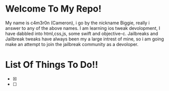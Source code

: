#                               Welcome To My Repo!
My name is c4m3r0n (Cameron), i go by the nickname Biggie, really i answer to any of the above names.
I am learning ios tweak devolopment, I have dabbled into html,css,js, some swift and objective-c.
Jailbreaks and Jailbreak tweaks have always been my a large intrest of mine, so i am going make an attempt to join the jailbreak community as a devoloper.

# List Of Things To Do!!

-[x]
-[ ]